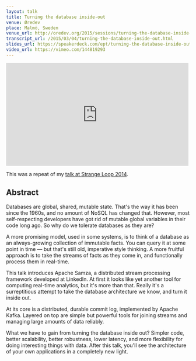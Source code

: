 ```yaml
---
layout: talk
title: Turning the database inside-out
venue: Øredev
place: Malmö, Sweden
venue_url: http://oredev.org/2015/sessions/turning-the-database-inside-out-with-apache-samza
transcript_url: /2015/03/04/turning-the-database-inside-out.html
slides_url: https://speakerdeck.com/ept/turning-the-database-inside-out-with-apache-samza
video_url: https://vimeo.com/144819293
---
```


<script async class="speakerdeck-embed" data-id="bee4676021bf0132b11b1a9c43b4c166" data-ratio="1.41436464088398" src="//speakerdeck.com/assets/embed.js"></script>

<iframe src="https://player.vimeo.com/video/144863186" width="500" height="281" frameborder="0" webkitallowfullscreen mozallowfullscreen allowfullscreen></iframe>

This was a repeat of my
[talk at Strange Loop 2014](/2014/09/18/turning-database-inside-out-at-strange-loop.html).

Abstract
--------

Databases are global, shared, mutable state. That's the way it has been since the 1960s, and no
amount of NoSQL has changed that. However, most self-respecting developers have got rid of mutable
global variables in their code long ago. So why do we tolerate databases as they are?

A more promising model, used in some systems, is to think of a database as an always-growing
collection of immutable facts. You can query it at some point in time — but that's still old,
imperative style thinking. A more fruitful approach is to take the streams of facts as they come in,
and functionally process them in real-time.

This talk introduces Apache Samza, a distributed stream processing framework developed at LinkedIn.
At first it looks like yet another tool for computing real-time analytics, but it's more than that.
Really it's a surreptitious attempt to take the database architecture we know, and turn it inside
out.

At its core is a distributed, durable commit log, implemented by Apache Kafka. Layered on top are
simple but powerful tools for joining streams and managing large amounts of data reliably.

What we have to gain from turning the database inside out? Simpler code, better scalability, better
robustness, lower latency, and more flexibility for doing interesting things with data. After this
talk, you'll see the architecture of your own applications in a completely new light.

